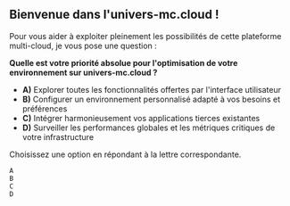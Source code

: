 ##  Bienvenue dans l'univers-mc.cloud ! 

Pour vous aider à exploiter pleinement les possibilités de cette plateforme multi-cloud, je vous pose une question : 

**Quelle est votre priorité absolue pour l'optimisation de votre environnement sur univers-mc.cloud ?**

* **A)** Explorer toutes les fonctionnalités offertes par l'interface utilisateur
* **B)** Configurer un environnement personnalisé adapté à vos besoins et préférences 
* **C)** Intégrer harmonieusement vos applications tierces existantes 
* **D)** Surveiller les performances globales et les métriques critiques de votre infrastructure

Choisissez une option en répondant à la lettre correspondante. 

```
A 
B 
C 
D 
``` 


